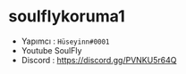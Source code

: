 # soulflykoruma1

- Yapımcı : ``Hüseyinn#0001``
- Youtube SoulFly
- Discord : https://discord.gg/PVNKU5r64Q
